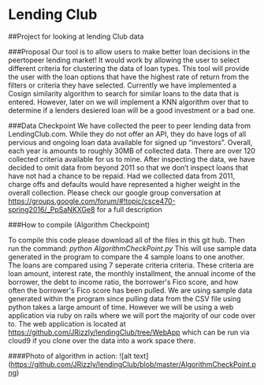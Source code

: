 # Lending Club

##Project for looking at lending Club data 

###Proposal
Our tool is to allow users to make better loan decisions in the peer­to­peer lending market! It would work by allowing the user to select different criteria for clustering the data of loan types. This tool will provide the user with the loan options that have the highest rate of return from the filters or criteria they have selected. Currently we have implemented a Cosign similarity algorithm to search for similar loans to the data that is entered. However, later on we will implement a KNN algorithm over that to determine if a lenders desiered loan will be a good investment or a bad one. 


###Data Checkpoint
We have collected the peer to peer lending data from LendingClub.com. While they do not offer an API, they do have logs of all pervious and ongoing loan data available for signed up “investors”. Overall, each year is amounts to roughly 30MB of collected data. There are over 120 collected criteria available for us to mine. After inspecting the data, we have decided to omit data from beyond 2011 so that we don’t inspect loans that have not had a chance to be repaid. Had we collected data from 2011, charge offs and defaults would have represented a higher weight in the overall collection. Please check our google group conversation at https://groups.google.com/forum/#!topic/csce470-spring2016/_PpSaNKXGe8 for a full description 


###How to compile (Algorithm Checkpoint)

To compile this code please download all of the files in this git hub. Then run the command: *python AlgorithmCheckPoint.py* This will use sample data generated in the program to compare the 4 sample loans to one another. The loans are compared using 7 seperate criteria criteria. These criteria are loan amount, interest rate, the monthly installment, the annual income of the borrower, the debt to income ratio, the borrower's Fico score, and how often the borrower's Fico score has been pulled. We are using sample data generated within the program since pulling data from the CSV file using python takes a large amount of time. However we will be using a web application via ruby on rails where we will port the majority of our code over to. The web application is located at https://github.com/JRizzly/lendingClub/tree/WebApp which can be run via cloud9 if you clone over the data into a work space there.

####Photo of algorithm in action:
![alt text] (https://github.com/JRizzly/lendingClub/blob/master/AlgorithmCheckPoint.png)
